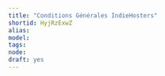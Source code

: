 ```yaml
---
title: "Conditions Générales IndieHosters"
shortid: HyjRzExwZ
alias: 
model: 
tags: 
node: 
draft: yes
--- 
```

 
